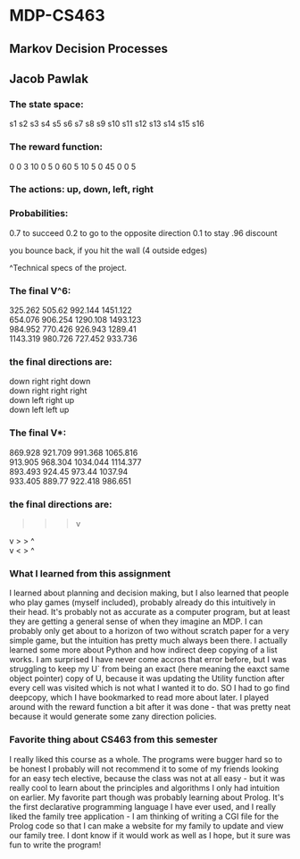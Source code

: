 # MDP-CS463

## Markov Decision Processes
## Jacob Pawlak

### The state space:

s1	s2	s3	s4
s5	s6	s7	s8
s9	s10	s11	s12
s13	s14	s15	s16
 
### The reward function:

0	0	3	10
0	5	0	60
5	10	5	0
45	0	0	5

### The actions: up, down, left, right

### Probabilities:

0.7 to succeed
0.2 to go to the opposite direction
0.1 to stay
.96 discount

you bounce back, if you hit the wall (4 outside edges)


^Technical specs of the project.



### The final V^6:
325.262  505.62  992.144  1451.122  
654.076  906.254  1290.108  1493.123  
984.952  770.426  926.943  1289.41  
1143.319  980.726  727.452  933.736  

### the final directions are:
down  right  right  down  
down  right  right  right  
down  left  right  up  
down  left  left  up


### The final V*:

869.928  921.709  991.368  1065.816  
913.905  968.304  1034.044  1114.377  
893.493  924.45  973.44  1037.94  
933.405  889.77  922.418  986.651  

### the final directions are:
>  >  >  v  
>  >  >  >  
v  >  >  ^  
v  <  >  ^  



### What I learned from this assignment

I learned about planning and decision making, but I also learned
that people who play games (myself included), probably already do
this intuitively in their head. It's probably not as accurate as a
computer program, but at least they are getting a general sense of
when they imagine an MDP. I can probably only get about to a horizon
of two without scratch paper for a very simple game, but the intuition
has pretty much always been there. I actually learned some more about
Python and how indirect deep copying of a list works. I am surprised
I have never come accros that error before, but I was struggling to keep
my U` from being an exact (here meaning the eaxct same object pointer) copy
of U, because it was updating the Utility function after every cell was visited
which is not what I wanted it to do. SO I had to go find deepcopy, which I have
bookmarked to read more about later. I played around with the reward function a bit
after it was done - that was pretty neat because it would generate some zany 
direction policies.

### Favorite thing about CS463 from this semester

I really liked this course as a whole. The programs were bugger hard so
to be honest I probably will not recommend it to some of my friends looking
for an easy tech elective, because the class was not at all easy - but it 
was really cool to learn about the principles and algorithms I only had 
intuition on earlier. My favorite part though was probably learning about
Prolog. It's the first declarative programming language I have ever used, and 
I really liked the family tree application - I am thinking of writing a CGI
file for the Prolog code so that I can make a website for my family to update and
view our family tree. I dont know if it would work as well as I hope, but it sure
was fun to write the program! 









